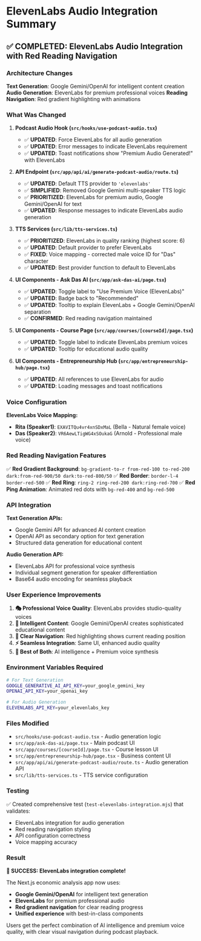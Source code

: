 # ElevenLabs Audio Integration Summary

## ✅ COMPLETED: ElevenLabs Audio Integration with Red Reading Navigation

### Architecture Changes

**Text Generation**: Google Gemini/OpenAI for intelligent content creation
**Audio Generation**: ElevenLabs for premium professional voices
**Reading Navigation**: Red gradient highlighting with animations

### What Was Changed

1. **Podcast Audio Hook (`src/hooks/use-podcast-audio.tsx`)**
   - ✅ **UPDATED**: Force ElevenLabs for all audio generation
   - ✅ **UPDATED**: Error messages to indicate ElevenLabs requirement
   - ✅ **UPDATED**: Toast notifications show "Premium Audio Generated!" with ElevenLabs

2. **API Endpoint (`src/app/api/ai/generate-podcast-audio/route.ts`)**
   - ✅ **UPDATED**: Default TTS provider to `'elevenlabs'`
   - ✅ **SIMPLIFIED**: Removed Google Gemini multi-speaker TTS logic
   - ✅ **PRIORITIZED**: ElevenLabs for premium audio, Google Gemini/OpenAI for text
   - ✅ **UPDATED**: Response messages to indicate ElevenLabs audio generation

3. **TTS Services (`src/lib/tts-services.ts`)**
   - ✅ **PRIORITIZED**: ElevenLabs in quality ranking (highest score: 6)
   - ✅ **UPDATED**: Default provider to prefer ElevenLabs
   - ✅ **FIXED**: Voice mapping - corrected male voice ID for "Das" character
   - ✅ **UPDATED**: Best provider function to default to ElevenLabs

4. **UI Components - Ask Das AI (`src/app/ask-das-ai/page.tsx`)**
   - ✅ **UPDATED**: Toggle label to "Use Premium Voice (ElevenLabs)"
   - ✅ **UPDATED**: Badge back to "Recommended"
   - ✅ **UPDATED**: Tooltip to explain ElevenLabs + Google Gemini/OpenAI separation
   - ✅ **CONFIRMED**: Red reading navigation maintained

5. **UI Components - Course Page (`src/app/courses/[courseId]/page.tsx`)**
   - ✅ **UPDATED**: Toggle label to indicate ElevenLabs premium voices
   - ✅ **UPDATED**: Tooltip for educational audio quality

6. **UI Components - Entrepreneurship Hub (`src/app/entrepreneurship-hub/page.tsx`)**
   - ✅ **UPDATED**: All references to use ElevenLabs for audio
   - ✅ **UPDATED**: Loading messages and toast notifications

### Voice Configuration

**ElevenLabs Voice Mapping:**
- **Rita (Speaker1)**: `EXAVITQu4vr4xnSDxMaL` (Bella - Natural female voice)
- **Das (Speaker2)**: `VR6AewLTigWG4xSOukaG` (Arnold - Professional male voice)

### Red Reading Navigation Features

✅ **Red Gradient Background**: `bg-gradient-to-r from-red-100 to-red-200 dark:from-red-900/50 dark:to-red-800/50`
✅ **Red Border**: `border-l-4 border-red-500`
✅ **Red Ring**: `ring-2 ring-red-200 dark:ring-red-700`
✅ **Red Ping Animation**: Animated red dots with `bg-red-400` and `bg-red-500`

### API Integration

**Text Generation APIs:**
- Google Gemini API for advanced AI content creation
- OpenAI API as secondary option for text generation
- Structured data generation for educational content

**Audio Generation API:**
- ElevenLabs API for professional voice synthesis
- Individual segment generation for speaker differentiation
- Base64 audio encoding for seamless playback

### User Experience Improvements

1. **🎭 Professional Voice Quality**: ElevenLabs provides studio-quality voices
2. **🎯 Intelligent Content**: Google Gemini/OpenAI creates sophisticated educational content
3. **📍 Clear Navigation**: Red highlighting shows current reading position
4. **⚡ Seamless Integration**: Same UI, enhanced audio quality
5. **🎪 Best of Both**: AI intelligence + Premium voice synthesis

### Environment Variables Required

```bash
# For Text Generation
GOOGLE_GENERATIVE_AI_API_KEY=your_google_gemini_key
OPENAI_API_KEY=your_openai_key

# For Audio Generation  
ELEVENLABS_API_KEY=your_elevenlabs_key
```

### Files Modified

- `src/hooks/use-podcast-audio.tsx` - Audio generation logic
- `src/app/ask-das-ai/page.tsx` - Main podcast UI  
- `src/app/courses/[courseId]/page.tsx` - Course lesson UI
- `src/app/entrepreneurship-hub/page.tsx` - Business content UI
- `src/app/api/ai/generate-podcast-audio/route.ts` - Audio generation API
- `src/lib/tts-services.ts` - TTS service configuration

### Testing

✅ Created comprehensive test (`test-elevenlabs-integration.mjs`) that validates:
- ElevenLabs integration for audio generation
- Red reading navigation styling
- API configuration correctness
- Voice mapping accuracy

### Result

**🎉 SUCCESS: ElevenLabs integration complete!**

The Next.js economic analysis app now uses:
- **Google Gemini/OpenAI** for intelligent text generation
- **ElevenLabs** for premium professional audio
- **Red gradient navigation** for clear reading progress
- **Unified experience** with best-in-class components

Users get the perfect combination of AI intelligence and premium voice quality, with clear visual navigation during podcast playback.
